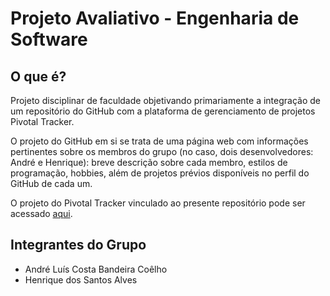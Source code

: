 # Projeto Avaliativo - Engenharia de Software

## O que é?

Projeto disciplinar de faculdade objetivando primariamente a integração de um repositório do GitHub com a plataforma de gerenciamento de projetos Pivotal Tracker.

O projeto do GitHub em si se trata de uma página web com informações pertinentes sobre os membros do grupo (no caso, dois desenvolvedores: André e Henrique): breve descrição sobre cada membro, estilos de programação, hobbies, além de projetos prévios disponíveis no perfil do GitHub de cada um.

O projeto do Pivotal Tracker vinculado ao presente repositório pode ser acessado [aqui](https://www.pivotaltracker.com/n/projects/2615141).

## Integrantes do Grupo

* André Luís Costa Bandeira Coêlho
* Henrique dos Santos Alves
